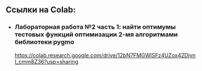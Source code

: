 ## Ссылки на Colab:

* ### Лабораторная работа №2 часть 1: найти оптимумы тестовых функций оптимизации 2-мя алгоритмами библиотеки pygmo

    https://colab.research.google.com/drive/12bN7FMGWlSFz4UZox42DjvnI_cmm8Z36?usp=sharing
